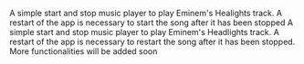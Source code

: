 A simple start and stop music player to play Eminem's Healights track. A restart of the app is necessary to start the song after it has been stopped
A simple start and stop music player to play Eminem's Headlights track. A restart of the app is necessary to restart the song after it has been stopped. More functionalities will be added soon
